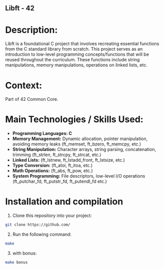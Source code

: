 ## Libft - 42

# Description:
Libft is a foundational C project that involves recreating essential functions from the C standard library from scratch. This project serves as an introduction to low-level programming concepts/functions that will be reused throughout the curriculum. These functions include string manipulations, memory manipulations, operations on linked lists, etc.

# Context:
Part of 42 Common Core.

# Main Technologies / Skills Used:

- **Programming Languages: C**
- **Memory Management:** Dynamic allocation, pointer manipulation, avoiding memory leaks (ft_memset, ft_bzero, ft_memcpy, etc.)
- **String Manipulation:** Character arrays, string parsing, concatenation, trimming  (ft_strlen, ft_strcpy, ft_strcat, etc.)
- **Linked Lists:** (ft_lstnew, ft_lstadd_front, ft_lstsize, etc.)
- **Type Conversion:** (ft_atoi, ft_itoa, etc.)
- **Math Operations:** (ft_abs, ft_pow, etc.)
- **System Programming:** File descriptors, low-level I/O operations (ft_putchar_fd, ft_putstr_fd, ft_putendl_fd etc.)

# Installation and compilation
1. Clone this repository into your project:
```bash
git clone https://github.com/
```
2. Run the following command:
```bash
make
```
3. with bonus:
```bash
make bonus
```

